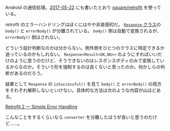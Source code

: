 Android の通信処理。[2017-05-22][] にも書いたとおり [square/retrofit][] を使っている。

retrofit のエラーハンドリングはぼくにはやや非直感的だ。 [`Response` クラス](http://square.github.io/retrofit/2.x/retrofit/retrofit2/Response.html)の `body()` と `errorBody()` が分離されている。 `body()` 側は自動で変換されるが、 `errorBody()` 側はされない。

どういう設計判断なのかは分からない。例外側をひとつのクラスに特定できるか迷っているのかもしれない。 `Response<Result<OK,NG>>` のようにすればいいだけのように思うのだけど、そうできないのはレスポンスボディのみで変換しているからなのか。そういう形を強制するのは良くないと思ったのか。何かしらの判断があるのだろう。

結果として `Response` の `isSuccessful()` を見て `body()` と `errorBody()` の両方をそれぞれ解釈しないといけない。具体的な方法は次のような内容が山ほどある。

[Retrofit 2 — Simple Error Handling](https://futurestud.io/tutorials/retrofit-2-simple-error-handling)

こんなことをするくらいなら `converter` を分離したほうが良いと思うのだけど……。

[2017-05-22]: http://blog.bouzuya.net/2017/05/22/
[square/retrofit]: https://github.com/square/retrofit
